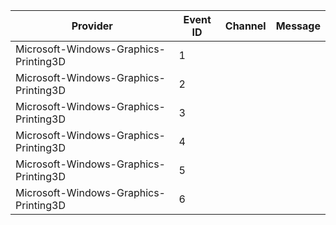 Provider                               |  Event ID  |  Channel  |  Message
---------------------------------------|------------|-----------|---------
Microsoft-Windows-Graphics-Printing3D  |  1         |           |
Microsoft-Windows-Graphics-Printing3D  |  2         |           |
Microsoft-Windows-Graphics-Printing3D  |  3         |           |
Microsoft-Windows-Graphics-Printing3D  |  4         |           |
Microsoft-Windows-Graphics-Printing3D  |  5         |           |
Microsoft-Windows-Graphics-Printing3D  |  6         |           |